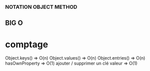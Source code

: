 ### NOTATION OBJECT METHOD

## BIG O

# comptage
Object.keys() => O(n)
Object.values() => O(n)
Object.entries() => O(n)
hasOwnProperty => O(1)
ajouter / supprimer un clé valeur => O(1)
